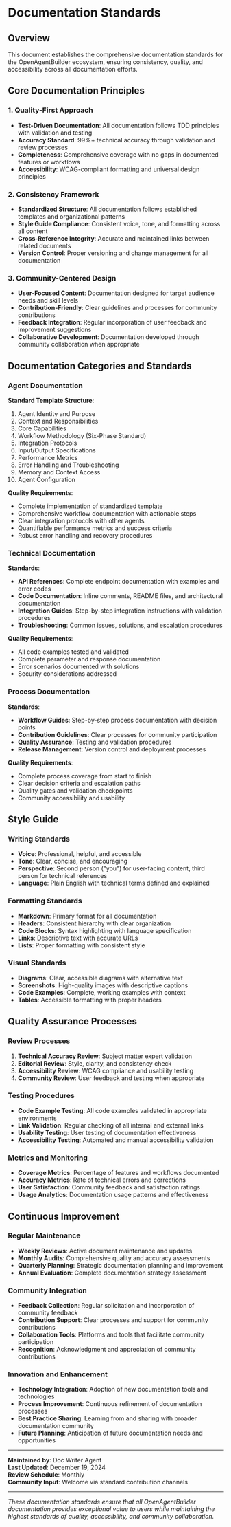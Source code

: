 # Documentation Standards

## Overview
This document establishes the comprehensive documentation standards for the OpenAgentBuilder ecosystem, ensuring consistency, quality, and accessibility across all documentation efforts.

## Core Documentation Principles

### 1. Quality-First Approach
- **Test-Driven Documentation**: All documentation follows TDD principles with validation and testing
- **Accuracy Standard**: 99%+ technical accuracy through validation and review processes
- **Completeness**: Comprehensive coverage with no gaps in documented features or workflows
- **Accessibility**: WCAG-compliant formatting and universal design principles

### 2. Consistency Framework
- **Standardized Structure**: All documentation follows established templates and organizational patterns
- **Style Guide Compliance**: Consistent voice, tone, and formatting across all content
- **Cross-Reference Integrity**: Accurate and maintained links between related documents
- **Version Control**: Proper versioning and change management for all documentation

### 3. Community-Centered Design
- **User-Focused Content**: Documentation designed for target audience needs and skill levels
- **Contribution-Friendly**: Clear guidelines and processes for community contributions
- **Feedback Integration**: Regular incorporation of user feedback and improvement suggestions
- **Collaborative Development**: Documentation developed through community collaboration when appropriate

## Documentation Categories and Standards

### Agent Documentation
**Standard Template Structure**:
1. Agent Identity and Purpose
2. Context and Responsibilities
3. Core Capabilities
4. Workflow Methodology (Six-Phase Standard)
5. Integration Protocols
6. Input/Output Specifications
7. Performance Metrics
8. Error Handling and Troubleshooting
9. Memory and Context Access
10. Agent Configuration

**Quality Requirements**:
- Complete implementation of standardized template
- Comprehensive workflow documentation with actionable steps
- Clear integration protocols with other agents
- Quantifiable performance metrics and success criteria
- Robust error handling and recovery procedures

### Technical Documentation
**Standards**:
- **API References**: Complete endpoint documentation with examples and error codes
- **Code Documentation**: Inline comments, README files, and architectural documentation
- **Integration Guides**: Step-by-step integration instructions with validation procedures
- **Troubleshooting**: Common issues, solutions, and escalation procedures

**Quality Requirements**:
- All code examples tested and validated
- Complete parameter and response documentation
- Error scenarios documented with solutions
- Security considerations addressed

### Process Documentation
**Standards**:
- **Workflow Guides**: Step-by-step process documentation with decision points
- **Contribution Guidelines**: Clear processes for community participation
- **Quality Assurance**: Testing and validation procedures
- **Release Management**: Version control and deployment processes

**Quality Requirements**:
- Complete process coverage from start to finish
- Clear decision criteria and escalation paths
- Quality gates and validation checkpoints
- Community accessibility and usability

## Style Guide

### Writing Standards
- **Voice**: Professional, helpful, and accessible
- **Tone**: Clear, concise, and encouraging
- **Perspective**: Second person ("you") for user-facing content, third person for technical references
- **Language**: Plain English with technical terms defined and explained

### Formatting Standards
- **Markdown**: Primary format for all documentation
- **Headers**: Consistent hierarchy with clear organization
- **Code Blocks**: Syntax highlighting with language specification
- **Links**: Descriptive text with accurate URLs
- **Lists**: Proper formatting with consistent style

### Visual Standards
- **Diagrams**: Clear, accessible diagrams with alternative text
- **Screenshots**: High-quality images with descriptive captions
- **Code Examples**: Complete, working examples with context
- **Tables**: Accessible formatting with proper headers

## Quality Assurance Processes

### Review Processes
1. **Technical Accuracy Review**: Subject matter expert validation
2. **Editorial Review**: Style, clarity, and consistency check
3. **Accessibility Review**: WCAG compliance and usability testing
4. **Community Review**: User feedback and testing when appropriate

### Testing Procedures
- **Code Example Testing**: All code examples validated in appropriate environments
- **Link Validation**: Regular checking of all internal and external links
- **Usability Testing**: User testing of documentation effectiveness
- **Accessibility Testing**: Automated and manual accessibility validation

### Metrics and Monitoring
- **Coverage Metrics**: Percentage of features and workflows documented
- **Accuracy Metrics**: Rate of technical errors and corrections
- **User Satisfaction**: Community feedback and satisfaction ratings
- **Usage Analytics**: Documentation usage patterns and effectiveness

## Continuous Improvement

### Regular Maintenance
- **Weekly Reviews**: Active document maintenance and updates
- **Monthly Audits**: Comprehensive quality and accuracy assessments
- **Quarterly Planning**: Strategic documentation planning and improvement
- **Annual Evaluation**: Complete documentation strategy assessment

### Community Integration
- **Feedback Collection**: Regular solicitation and incorporation of community feedback
- **Contribution Support**: Clear processes and support for community contributions
- **Collaboration Tools**: Platforms and tools that facilitate community participation
- **Recognition**: Acknowledgment and appreciation of community contributions

### Innovation and Enhancement
- **Technology Integration**: Adoption of new documentation tools and technologies
- **Process Improvement**: Continuous refinement of documentation processes
- **Best Practice Sharing**: Learning from and sharing with broader documentation community
- **Future Planning**: Anticipation of future documentation needs and opportunities

---

**Maintained by**: Doc Writer Agent  
**Last Updated**: December 19, 2024  
**Review Schedule**: Monthly  
**Community Input**: Welcome via standard contribution channels  

---

*These documentation standards ensure that all OpenAgentBuilder documentation provides exceptional value to users while maintaining the highest standards of quality, accessibility, and community collaboration.*
